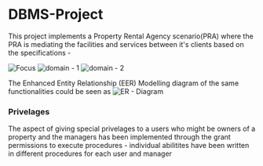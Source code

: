 # DBMS-Project

This project implements a Property Rental Agency scenario(PRA) where the PRA is mediating the facilities and services between it's clients based on the specifications -


![Focus](https://github.com/f20212948/DBMS-Project/assets/98337027/6fe00a4d-e465-470d-8c04-50f9333c9f9c)
![domain - 1](https://github.com/f20212948/DBMS-Project/assets/98337027/be574e21-7eb6-49b3-af07-fcf8b2ec3b84)
![domain - 2](https://github.com/f20212948/DBMS-Project/assets/98337027/5bb90a99-ec76-45e5-b66f-7f9bed82dad9)

The Enhanced Entity Relationship (EER) Modelling diagram of the same functionalities could be seen as 
![ER - Diagram](https://github.com/f20212948/DBMS-Project/assets/98337027/e1b900cc-ada3-45a5-a8eb-43f7b6d7f53d)

### Privelages
The aspect of giving special privelages to a users who might be owners of a property and the managers has been implemented through the grant permissions to execute procedures - individual abilitites have been written in different procedures for each user and manager



